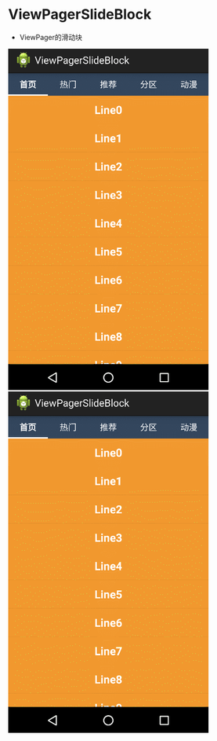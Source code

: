 # ViewPagerSlideBlock

* ViewPager的滑动块

![image](https://github.com/HOOOOOO/ViewPagerSlideBlock/blob/master/gif/GIF1.gif)
![image](https://github.com/HOOOOOO/ViewPagerSlideBlock/blob/master/gif/GIF2.gif)